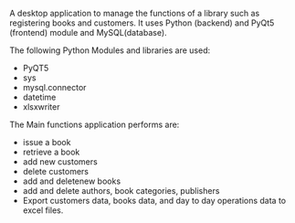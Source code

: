 A desktop application to manage the functions of a library such as registering books and customers. It uses Python (backend) and PyQt5 (frontend) module and MySQL(database).

The following Python Modules and libraries are used:
- PyQT5
- sys
- mysql.connector
- datetime
- xlsxwriter

The Main functions application performs are:
- issue a book
- retrieve a book
- add new customers
- delete customers
- add and deletenew books
- add and delete authors, book categories, publishers
- Export customers data, books data, and day to day operations data to excel files.







